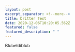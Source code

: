 ```yaml
---
layout: post
excerpt_separator: <!--more-->
title: Dritter Test
date: 2020-12-06T10:20:05.562Z
featured: false
featured_description: " "
---
```

Blubeldiblub